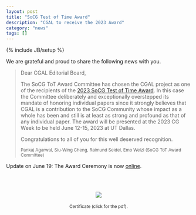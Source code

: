 ```yaml
---
layout: post
title: "SoCG Test of Time Award"
description: "CGAL to receive the 2023 Award"
category: "news"
tags: []
---
```

{% include JB/setup %}

<p>We are grateful and proud to share the following news with you.</p>


<blockquote>
<p>Dear CGAL Editorial Board,</p>
<p> The SoCG ToT Award Committee  has chosen the CGAL project as one of the recipients of the <a href="https://computational-geometry.org/Awards/SoCG_Test_of_Time.html">2023 SoCG Test of Time Award</a>.  In this case the Committee deliberately and exceptionally overstepped its mandate of honoring individual papers since it strongly believes that CGAL is a contribution to the SoCG Community whose impact as a whole has been and still is at least as strong and profound as that of any individual paper. The award will be presented at the 2023 CG Week to be held  June 12-15, 2023 at UT Dallas.</p>


<p>Congratulations to all of you for this well deserved recognition.</p>

 <p><small>Pankaj Agarwal, Siu-Wing Cheng,  Raimund Seidel,  Emo Welzl (SoCG ToT Award Committee)</small></p>
</blockquote>


<p>Update on June 19: The Award Ceremony is now <a href="https://youtu.be/vqhX-HzWYBw?t=11118">online</a>.</p>

<br><br>
<div style="text-align:center;">
  <a href="../../../../../images/SoCG_2023_ToT_CGAL.pdf"><img src="../../../../../images/SoCG_2023_ToT_CGAL.png" style="max-width:95%"/></a><br>
  <br><small>Certificate (click for the pdf).</small>
</div>
